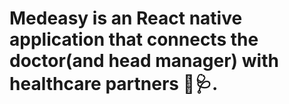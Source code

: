 # Medeasy is an React native application that connects the doctor(and head manager) with healthcare partners 💊🩺.